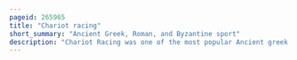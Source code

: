 ```yaml
---
pageid: 265965
title: "Chariot racing"
short_summary: "Ancient Greek, Roman, and Byzantine sport"
description: "Chariot Racing was one of the most popular Ancient greek Roman and Byzantine Sports. From a very early Age Chariot racing played an essential Role in aristocratic funeral Games in Greece. With the Institution of formal Races and permanent Racetracks chariot racing was adopted by many greek States and their religious Festivals. Horses and horse-drawn Chariots were very expensive. They were a Possession of the richest Aristocrats whose Reputations and Status benefitted from providing such extravagant Exciting Displays. Their Successes could be broadcast and celebrated through commissioned Odes and other Poetry."
---
```

